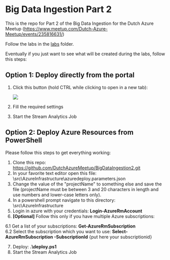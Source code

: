 # Big Data Ingestion Part 2

This is the repo for Part 2 of the Big Data Ingestion for the Dutch Azure Meetup (https://www.meetup.com/Dutch-Azure-Meetup/events/235816631/)


Follow the labs in the [labs](https://github.com/DutchAzureMeetup/BigDataIngestion2/tree/master/labs) folder.

Eventually if you just want to see what will be created during the labs, follow this steps: 

## Option 1: Deploy directly from the portal

1. Click this button (hold CTRL while clicking to open in a new tab):

    <a target="_blank" id="deploy-to-azure"  href="https://portal.azure.com/#create/Microsoft.Template/uri/https%3A%2F%2Fraw.githubusercontent.com%2FDutchAzureMeetup%2FBigDataIngestion2%2Fmaster%2Fsrc%2FAzureInfrastructure%2Fazuredeploy.json"><img src="http://azuredeploy.net/deploybutton.png"/></a>

2. Fill the required settings
3. Start the Stream Analytics Job

## Option 2: Deploy Azure Resources from PowerShell 

Please follow this steps to get everything working: 

1. Clone this repo: https://github.com/DutchAzureMeetup/BigDataIngestion2.git
2. In your favorite text editor open this file: \src\AzureInfrastructure\azuredeploy.parameters.json
3. Change the value of the "projectName" to something else and save the file (projectName must be between 3 and 20 characters in length and use numbers and lower-case letters only).
4. In a powershell prompt navigate to this directory: \src\AzureInfrastructure
5. Login in azure with your credentials: **Login-AzureRmAccount**
6. **[Optional]** Follow this only if you have multiple Azure subscriptions:

  6.1 Get a list of your subscriptions: **Get-AzureRmSubscription**  
  6.2 Select the subscription which you want to use: **Select-AzureRmSubscription -SubscriptionId** {put here your subscriptionid}
  
7. Deploy: **.\deploy.ps1**
8. Start the Stream Analytics Job
